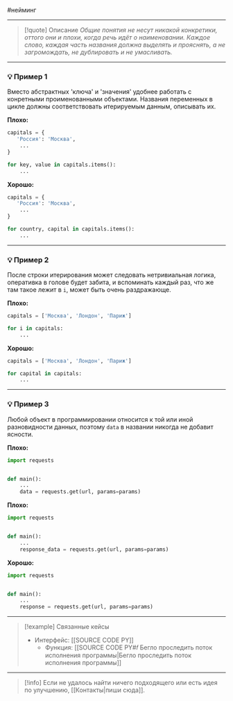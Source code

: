 #нейминг 
***

>[!quote] Описание
_Общие понятия не несут никакой конкретики, оттого они и плохи, когда речь идёт о наименовании. Каждое слово, каждая часть названия должна выделять и прояснять, а не загромождать, не дублировать и не умасливать._

***
### 💡 Пример 1
Вместо абстрактных 'ключа' и 'значения' удобнее работать с конретными проименованными объектами.
Названия переменных в цикле должны соответствовать итерируемым данным, описывать их.

**Плохо:**
```python
capitals = {
   'Россия': 'Москва',
	...
}

for key, value in capitals.items():
	...
```

**Хорошо:**
```python
capitals = {
   'Россия': 'Москва',
	...
}

for country, capital in capitals.items():
	...
```

***
### 💡 Пример 2
После строки итерирования может следовать нетривиальная логика, оперативка в голове будет забита, и вспоминать каждый раз, что же там такое лежит в `i`, может быть очень раздражающе.

**Плохо:**
```python
capitals = ['Москва', 'Лондон', 'Париж']

for i in capitals:
	...
```

**Хорошо:**
```python
capitals = ['Москва', 'Лондон', 'Париж']

for capital in capitals:
	...
```

***
### 💡 Пример 3
Любой объект в программировании относится к той или иной разновидности данных, поэтому `data` в названии никогда не добавит ясности.

**Плохо:**
```python
import requests


def main():
	...
	data = requests.get(url, params=params)
```

**Плохо:**
```python
import requests


def main():
	...
	response_data = requests.get(url, params=params)
```

**Хорошо:**
```python
import requests


def main():
	...
	response = requests.get(url, params=params)
```

***

> [!example] Связанные кейсы
>- Интерфейс: [[SOURCE CODE PY]]
>	- Функция: [[SOURCE CODE PY#𝑓 Бегло проследить поток исполнения программы|Бегло проследить поток исполнения программы]]

***

> [!info]
> Если не удалось найти ничего подходящего или есть идея по улучшению, [[Контакты|пиши сюда]].
